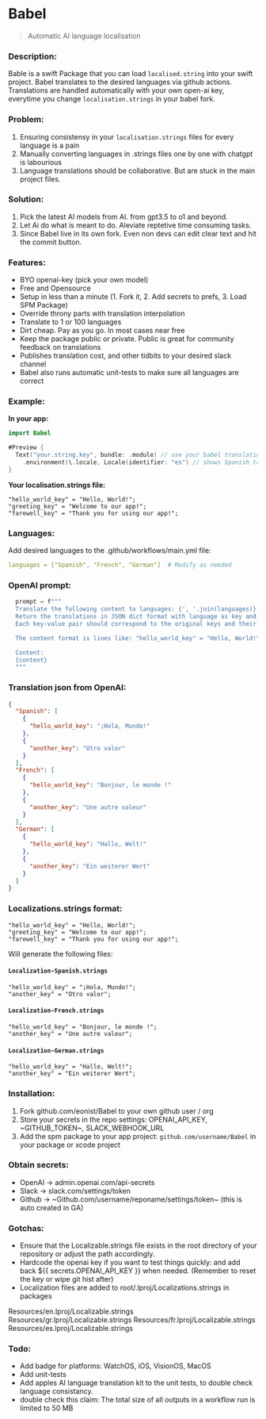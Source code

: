 # Babel

> Automatic AI language localisation

### Description:

Bable is a swift Package that you can load `localised.string` into your swift project. Babel translates to the desired languages via github actions. Translations are handled automatically with your own open-ai key, everytime you change `localisation.strings` in your babel fork.

### Problem: 

1. Ensuring consistensy in your `localisation.strings` files for every language is a pain
2. Manually converting languages in .strings files one by one with chatgpt is labourious
3. Language translations should be collaborative. But are stuck in the main project files. 

### Solution:

1. Pick the latest AI models from AI. from gpt3.5 to o1 and beyond. 
2. Let Ai do what is meant to do. Aleviate reptetive time consuming tasks.
3. Since Babel live in its own fork. Even non devs can edit clear text and hit the commit button. 

### Features:

- BYO openai-key (pick your own model)
- Free and Opensource
- Setup in less than a minute (1. Fork it, 2. Add secrets to prefs, 3. Load SPM Package)
- Override throny parts with translation interpolation
- Translate to 1 or 100 languages
- Dirt cheap. Pay as you go. In most cases near free
- Keep the package public or private. Public is great for community feedback on translations
- Publishes translation cost, and other tidbits to your desired slack channel
- Babel also runs automatic unit-tests to make sure all languages are correct

### Example:

**In your app:**
```swift
import Babel

#Preview {
  Text("your.string.key", bundle: .module) // use your babel translations
    .environment(\.locale, Locale(identifier: "es") // shows Spanish translation
}
```

**Your localisation.strings file:**
```
"hello_world_key" = "Hello, World!";
"greeting_key" = "Welcome to our app!";
"farewell_key" = "Thank you for using our app!";
```

### Languages:
Add desired languages to the .github/workflows/main.yml file:
```yml
languages = ["Spanish", "French", "German"]  # Modify as needed
```

### OpenAI prompt: 

```swift
  prompt = f"""
  Translate the following content to languages: {', '.join(languages)}.
  Return the translations in JSON dict format with language as key and value as an array of key-value pairs.
  Each key-value pair should correspond to the original keys and their translated values.

  The content format is lines like: "hello_world_key" = "Hello, World!";

  Content:
  {content}
  """
```

### Translation json from OpenAI:
```json
{
  "Spanish": [
    {
      "hello_world_key": "¡Hola, Mundo!"
    },
    {
      "another_key": "Otro valor"
    }
  ],
  "French": [
    {
      "hello_world_key": "Bonjour, le monde !"
    },
    {
      "another_key": "Une autre valeur"
    }
  ],
  "German": [
    {
      "hello_world_key": "Hallo, Welt!"
    },
    {
      "another_key": "Ein weiterer Wert"
    }
  ]
}
```

### Localizations.strings format: 

```
"hello_world_key" = "Hello, World!";
"greeting_key" = "Welcome to our app!";
"farewell_key" = "Thank you for using our app!";
```

Will generate the following files:

#### `Localization-Spanish.strings`

```plaintext:Localization-Spanish.strings
"hello_world_key" = "¡Hola, Mundo!";
"another_key" = "Otro valor";
```

#### `Localization-French.strings`

```plaintext:Localization-French.strings
"hello_world_key" = "Bonjour, le monde !";
"another_key" = "Une autre valeur";
```

#### `Localization-German.strings`

```plaintext:Localization-German.strings
"hello_world_key" = "Hallo, Welt!";
"another_key" = "Ein weiterer Wert";
```


### Installation:

1. Fork github.com/eonist/Babel to your own github user / org
2. Store your secrets in the repo settings: OPENAI_API_KEY, ~GITHUB_TOKEN~, SLACK_WEBHOOK_URL
3. Add the spm package to your app project: `github.com/username/Babel` in your package or xcode project

### Obtain secrets:

- OpenAI -> admin.openai.com/api-secrets
- Slack -> slack.com/settings/token
- Github -> ~Github.com/username/reponame/settings/token~ (this is auto created in GA)

### Gotchas: 

- Ensure that the Localizable.strings file exists in the root directory of your repository or adjust the path accordingly.
- Hardcode the openai key if you want to test things quickly: and add back ${{ secrets.OPENAI_API_KEY }} when needed. (Remember to reset the key or wipe git hist after)
- Localization files are added to root/.lproj/Localizations.strings in packages

Resources/en.lproj/Localizable.strings
Resources/gr.lproj/Localizable.strings
Resources/fr.lproj/Localizable.strings
Resources/es.lproj/Localizable.strings

### Todo: 

- Add badge for platforms: WatchOS, iOS, VisionOS, MacOS
- Add unit-tests
- Add apples AI language translation kit to the unit tests, to double check language consistancy.
- double check this claim: The total size of all outputs in a workflow run is limited to 50 MB


